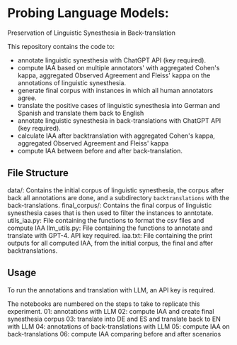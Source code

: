 # Probing Language Models:
Preservation of Linguistic Synesthesia in Back-translation

This repository contains the code to:
- annotate linguistic synesthesia with ChatGPT API (key required).
- compute IAA based on multiple annotators' with aggregated Cohen's kappa, aggregated Observed Agreement and Fleiss' kappa on the annotations of linguistic synesthesia. 
- generate final corpus with instances in which all human annotators agree.
- translate the positive cases of linguistic synesthesia into German and Spanish and translate them back to English
- annotate linguistic synesthesia in back-translations with ChatGPT API (key required).
- calculate IAA after backtranslation with aggregated Cohen's kappa, aggregated Observed Agreement and Fleiss' kappa
- compute IAA between before and after back-translation.


## File Structure

data/: Contains the initial corpus of linguistic synesthesia, the corpus after back all annotations are done, and a subdirectory `backtranslations` with the back-translations.
final_corpus/: Contains the final corpus of linguistic synesthesia cases that is then used to filter the instances to anntotate.
utils_iaa.py: File containing the functions to format the csv files and compute IAA
llm_utils.py: File containing the functions to annotate and translate with GPT-4. API key required.
iaa.txt: File containing the print outputs for all computed IAA, from the initial corpus, the final and after backtranslations.

## Usage

To run the annotations and translation with LLM, an API key is required.

The notebooks are numbered on the steps to take to replicate this experiment.
01: annotations with LLM
02: compute IAA and create final synesthesia corpus
03: translate into DE and ES and translate back to EN with LLM
04: annotations of back-translations with LLM
05: compute IAA on back-translations
06: compute IAA comparing before and after scenarios
